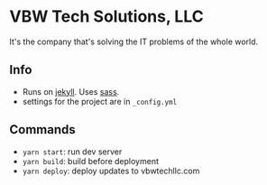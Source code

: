 # VBW Tech Solutions, LLC
It's the company that's solving the IT problems of the whole world.

## Info
 - Runs on [jekyll](https://jekyllrb.com/).  Uses [sass](https://sass-lang.com/).
 - settings for the project are in `_config.yml` 

## Commands
 - `yarn start`: run dev server
 - `yarn build`: build before deployment
 - `yarn deploy`: deploy updates to vbwtechllc.com

